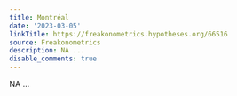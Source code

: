 ```yaml
---
title: Montréal
date: '2023-03-05'
linkTitle: https://freakonometrics.hypotheses.org/66516
source: Freakonometrics
description: NA ...
disable_comments: true
---
```

NA ...
